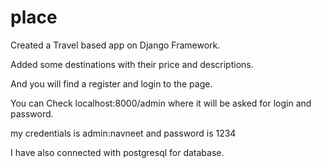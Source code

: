 # place

Created a Travel based app on Django Framework.

Added some destinations with their price and descriptions.

And you will find a register and login to the page.

You can Check localhost:8000/admin
where it will be asked for login and password.

my credentials is admin:navneet and password is 1234

I have also connected with postgresql for database.

